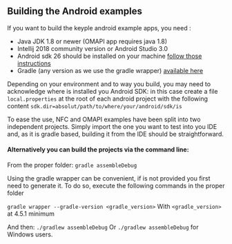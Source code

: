 ## Building the Android examples


If you want to build the keyple android example apps, you need : 
- Java JDK 1.8 or newer (OMAPI app requires java 1.8)
- Intellij 2018 community version or Android Studio 3.0
- Android sdk 26 should be installed on your machine [follow those instructions](http://www.androiddocs.com/sdk/installing/index.html)
- Gradle (any version as we use the gradle wrapper) [available here](https://gradle.org/install/)

Depending on your environment and to way you build, you may need to acknowledge where is installed you Android SDK: in this case create a file `local.properties` at the root of each android project with the following content `sdk.dir=absolut/path/to/where/your/android/sdk/is`


To ease the use, NFC and OMAPI examples have been split into two independent projects. Simply import the one you want to test into you IDE and, as it is gradle based, building it from the IDE should be straightforward.


#### Alternatively you can build the projects via the command line:

From the proper folder: `gradle assembleDebug`

Using the gradle wrapper can be convenient, if is not provided you first need to generate it. To do so, execute the following commands in the proper folder

`gradle wrapper --gradle-version <gradle_version>`
With `<gradle_version>` at 4.5.1 minimum

And then: `./gradlew assembleDebug`
Or `./gradlew assembleDebug` for Windows users.
